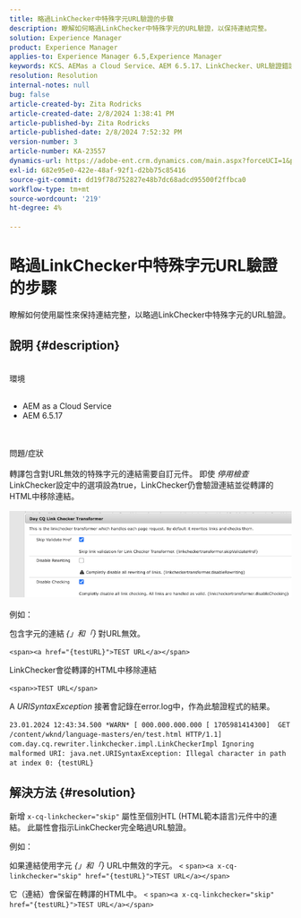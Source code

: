 ```yaml
---
title: 略過LinkChecker中特殊字元URL驗證的步驟
description: 瞭解如何略過LinkChecker中特殊字元的URL驗證，以保持連結完整。
solution: Experience Manager
product: Experience Manager
applies-to: Experience Manager 6.5,Experience Manager
keywords: KCS、AEMas a Cloud Service、AEM 6.5.17、LinkChecker、URL驗證錯誤
resolution: Resolution
internal-notes: null
bug: false
article-created-by: Zita Rodricks
article-created-date: 2/8/2024 1:38:41 PM
article-published-by: Zita Rodricks
article-published-date: 2/8/2024 7:52:32 PM
version-number: 3
article-number: KA-23557
dynamics-url: https://adobe-ent.crm.dynamics.com/main.aspx?forceUCI=1&pagetype=entityrecord&etn=knowledgearticle&id=c902f258-87c6-ee11-9079-6045bd006149
exl-id: 682e95e0-422e-48af-92f1-d2bb75c85416
source-git-commit: dd19f78d752827e48b7dc68adcd95500f2ffbca0
workflow-type: tm+mt
source-wordcount: '219'
ht-degree: 4%

---
```


# 略過LinkChecker中特殊字元URL驗證的步驟


瞭解如何使用屬性來保持連結完整，以略過LinkChecker中特殊字元的URL驗證。

## 說明 {#description}

<br>環境<br><br>
- AEM as a Cloud Service
- AEM 6.5.17

<br><br>問題/症狀<br><br>
轉譯包含對URL無效的特殊字元的連結需要自訂元件。 即使 *停用檢查* LinkChecker設定中的選項設為true，LinkChecker仍會驗證連結並從轉譯的HTML中移除連結。
<br><br>![](assets/___d202f258-87c6-ee11-9079-6045bd006149___.png)<br><br>
例如：

包含字元的連結<b> </b>*{」和「}<b>* </b>對URL無效。

`<span><a href="{testURL}">TEST URL</a></span>`

LinkChecker會從轉譯的HTML中移除連結

`<span>>TEST URL</span>`

A *URISyntaxException* 接著會記錄在error.log中，作為此驗證程式的結果。

`23.01.2024 12:43:34.500 *WARN* [ 000.000.000.000 [ 1705981414300]  GET /content/wknd/language-masters/en/test.html HTTP/1.1]  com.day.cq.rewriter.linkchecker.impl.LinkCheckerImpl Ignoring malformed URI: java.net.URISyntaxException: Illegal character in path at index 0: {testURL}`


## 解決方法 {#resolution}


新增 `x-cq-linkchecker="skip"` 屬性至個別HTL (HTML範本語言)元件中的連結。 此屬性會指示LinkChecker完全略過URL驗證。

例如：

如果連結使用字元 *{」和「}* URL中無效的字元。
`<`  `span><a x-cq-linkchecker="skip" href="{testURL}">TEST URL</a></span>`

它（連結）會保留在轉譯的HTML中。
`<` `span><a x-cq-linkchecker="skip" href="{testURL}">TEST URL</a></span>`
